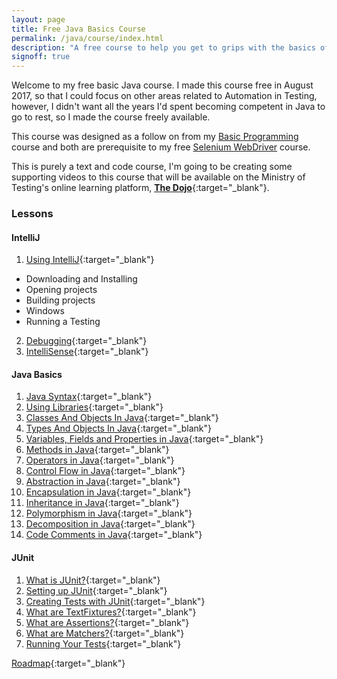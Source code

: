 ```yaml
---
layout: page
title: Free Java Basics Course
permalink: /java/course/index.html
description: "A free course to help you get to grips with the basics of Java"
signoff: true
---
```

Welcome to my free basic Java course. I made this course free in August 2017, so that I could focus on other areas related to Automation in Testing, however, I didn't want all the years I'd spent becoming competent in Java to go to rest, so I made the course freely available.

This course was designed as a follow on from my [Basic Programming](/programming/course/index.html) course and both are prerequisite to my free [Selenium WebDriver](../../selenium/course) course.

This is purely a text and code course, I'm going to be creating some supporting videos to this course that will be available on the Ministry of Testing's online learning platform, [**The Dojo**](https://dojo.ministryoftesting.com){:target="_blank"}.

### Lessons
#### IntelliJ
1. [Using IntelliJ](../intellij/lessons/usingintellij){:target="_blank"}
  * Downloading and Installing
  * Opening projects
  * Building projects
  * Windows
  * Running a Testing
2. [Debugging](../intellij/lessons/debugging){:target="_blank"}
3. [IntelliSense](../intellij/lessons/intellisense){:target="_blank"}
   
#### Java Basics
1. [Java Syntax](/java/basics/lessons/javasyntax){:target="_blank"}
2. [Using Libraries](/java/basics/lessons/usinglibraries.html){:target="_blank"}
3. [Classes And Objects In Java](/java/basics/lessons/classesandobjectsinjava){:target="_blank"}
4. [Types And Objects In Java](/java/basics/lessons/typesandobjects){:target="_blank"}
5. [Variables, Fields and Properties in Java](/java/basics/lessons/variables){:target="_blank"}
6. [Methods in Java](/java/basics/lessons/methods){:target="_blank"}
7. [Operators in Java](/java/basics/lessons/operators){:target="_blank"}
8. [Control Flow in Java](/java/basics/lessons/controlflow){:target="_blank"}
9. [Abstraction in Java](/java/basics/lessons/abstraction){:target="_blank"}
10. [Encapsulation in Java](/java/basics/lessons/encapsulation){:target="_blank"}
11. [Inheritance in Java](/java/basics/lessons/inheritance){:target="_blank"}
12. [Polymorphism in Java](/java/basics/lessons/polymorphism){:target="_blank"}
13. [Decomposition in Java](/java/basics/lessons/decomposition){:target="_blank"}
14. [Code Comments in Java](/java/basics/lessons/codecomments){:target="_blank"}

#### JUnit
1. [What is JUnit?](/java/junit/lessons/whatisjunit){:target="_blank"}
2. [Setting up JUnit](/java/junit/lessons/settingupjunit){:target="_blank"}
3. [Creating Tests with JUnit](/java/junit/lessons/creatingtestsinjunit){:target="_blank"}
4. [What are TextFixtures?](/java/junit/lessons/whataretestfixtures){:target="_blank"}
5. [What are Assertions?](/java/junit/lessons/assertions){:target="_blank"}
6. [What are Matchers?](/java/junit/lessons/matchers){:target="_blank"}
7. [Running Your Tests](/java/junit/lessons/runningtests){:target="_blank"}

[Roadmap](/java/course/roadmap){:target="_blank"}
